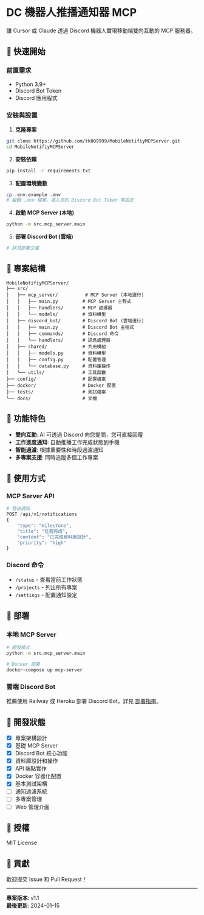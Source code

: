 # DC 機器人推播通知器 MCP

讓 Cursor 或 Claude 透過 Discord 機器人實現移動端雙向互動的 MCP 服務器。

## 🚀 快速開始

### 前置需求
- Python 3.9+
- Discord Bot Token
- Discord 應用程式

### 安裝與設置

1. **克隆專案**
```bash
git clone https://github.com/tk009999/MobileNotifiyMCPServer.git
cd MobileNotifiyMCPServer
```

2. **安裝依賴**
```bash
pip install -r requirements.txt
```

3. **配置環境變數**
```bash
cp .env.example .env
# 編輯 .env 檔案，填入您的 Discord Bot Token 等設定
```

4. **啟動 MCP Server (本地)**
```bash
python -m src.mcp_server.main
```

5. **部署 Discord Bot (雲端)**
```bash
# 詳見部署文檔
```

## 📁 專案結構

```
MobileNotifiyMCPServer/
├── src/
│   ├── mcp_server/          # MCP Server (本地運行)
│   │   ├── main.py         # MCP Server 主程式
│   │   ├── handlers/       # MCP 處理器
│   │   └── models/         # 資料模型
│   ├── discord_bot/        # Discord Bot (雲端運行)
│   │   ├── main.py         # Discord Bot 主程式
│   │   ├── commands/       # Discord 命令
│   │   └── handlers/       # 訊息處理器
│   ├── shared/             # 共用模組
│   │   ├── models.py       # 資料模型
│   │   ├── config.py       # 配置管理
│   │   └── database.py     # 資料庫操作
│   └── utils/              # 工具函數
├── config/                 # 配置檔案
├── docker/                 # Docker 配置
├── tests/                  # 測試檔案
└── docs/                   # 文檔
```

## 🔧 功能特色

- **雙向互動**: AI 可透過 Discord 向您提問，您可直接回覆
- **工作進度通知**: 自動推播工作完成狀態到手機
- **智能過濾**: 根據重要性和時段過濾通知
- **多專案支援**: 同時追蹤多個工作專案

## 📖 使用方式

### MCP Server API

```python
# 發送通知
POST /api/v1/notifications
{
    "type": "milestone",
    "title": "任務完成",
    "content": "已完成資料庫設計",
    "priority": "high"
}
```

### Discord 命令

- `/status` - 查看當前工作狀態
- `/projects` - 列出所有專案
- `/settings` - 配置通知設定

## 🚀 部署

### 本地 MCP Server
```bash
# 開發模式
python -m src.mcp_server.main

# Docker 部署
docker-compose up mcp-server
```

### 雲端 Discord Bot
推薦使用 Railway 或 Heroku 部署 Discord Bot，詳見 [部署指南](docs/deployment.md)。

## 📝 開發狀態

- [x] 專案架構設計
- [x] 基礎 MCP Server
- [x] Discord Bot 核心功能
- [x] 資料庫設計和操作
- [x] API 端點實作
- [x] Docker 容器化配置
- [x] 基本測試架構
- [ ] 通知過濾系統
- [ ] 多專案管理
- [ ] Web 管理介面

## 📄 授權

MIT License

## 🤝 貢獻

歡迎提交 Issue 和 Pull Request！

---

**專案版本**: v1.1  
**最後更新**: 2024-01-15 
